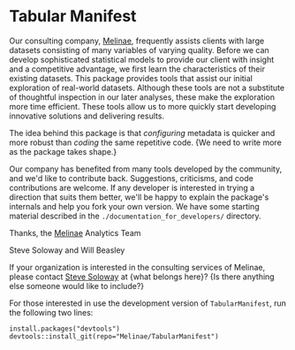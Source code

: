 Tabular Manifest
=======
Our consulting company, [Melinae](http://melinae.com/), frequently assists clients with large datasets consisting of many variables of varying quality.  Before we can develop sophisticated statistical models to provide our client with insight and a competitive advantage, we first learn the characteristics of their existing datasets.  This package provides tools that assist our initial exploration of real-world datasets.  Although these tools are not a substitute of thoughtful inspection in our later analyses, these make the exploration more time efficient.  These tools allow us to more quickly start developing innovative solutions and delivering results.

The idea behind this package is that *configuring* metadata is quicker and more robust than *coding* the same repetitive code. {We need to write more as the package takes shape.}

Our company has benefited from many tools developed by the community, and we'd like to contribute back.  Suggestions, criticisms, and code contributions are welcome.  If any developer is interested in trying a direction that suits them better, we'll be happy to explain the package's internals and help you fork your own version.  We have some starting material described in the `./documentation_for_developers/` directory.

Thanks, the [Melinae](http://melinae.com/) Analytics Team

Steve Soloway and Will Beasley

If your organization is interested in the consulting services of Melinae, please contact [Steve Soloway](info@melinae.com) at {what belongs here}?  {Is there anything else someone would like to include?}

For those interested in use the development version of `TabularManifest`, run the following two lines:
```
install.packages("devtools")
devtools::install_git(repo="Melinae/TabularManifest") 
```

